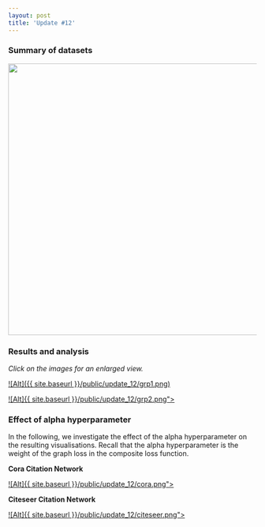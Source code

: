 ```yaml
---
layout: post
title: 'Update #12'
---
```

### Summary of datasets
<center>
<img src="{{ site.baseurl }}/public/update_12/datasets.png" width="550">
</center>

### Results and analysis
_Click on the images for an enlarged view._

[![Alt]({{ site.baseurl }}/public/update_12/grp1.png)](https://signapoop.github.io/public/update_12/grp1.png)

[![Alt]{{ site.baseurl }}/public/update_12/grp2.png">](https://signapoop.github.io/public/update_12/grp2.png)

### Effect of alpha hyperparameter
In the following, we investigate the effect of the alpha hyperparameter on the resulting visualisations. Recall that the alpha hyperparameter is the weight of the graph loss in the composite loss function.

__Cora Citation Network__

[![Alt]{{ site.baseurl }}/public/update_12/cora.png">](https://signapoop.github.io/public/update_12/cora.png)


__Citeseer Citation Network__

[![Alt]{{ site.baseurl }}/public/update_12/citeseer.png">](https://signapoop.github.io/public/update_12/citeseer.png)


